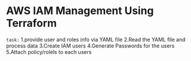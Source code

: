 # AWS IAM Management Using Terraform
`task:`
1.provide user and roles info via YAML file
2.Read the YAML file and process data
3.Create IAM users
4.Generate Passwords for the users
5.Attach policy/rolels to each users